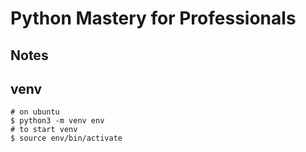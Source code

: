 # Python Mastery for Professionals

## Notes

## venv
```
# on ubuntu
$ python3 -m venv env
# to start venv
$ source env/bin/activate
```